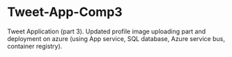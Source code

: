 # Tweet-App-Comp3
Tweet Application (part 3).
Updated profile image uploading part and deployment on azure (using App service, SQL database, Azure service bus, container registry).
